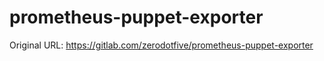 # prometheus-puppet-exporter

Original URL:
https://gitlab.com/zerodotfive/prometheus-puppet-exporter
